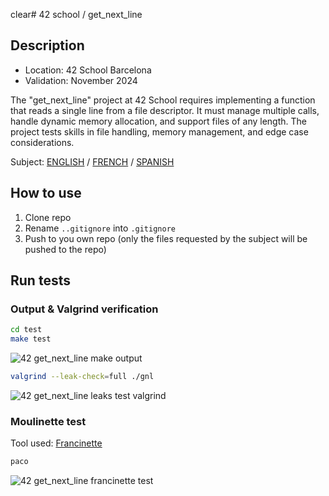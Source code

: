 clear# 42 school / get_next_line

## Description
- Location: 42 School Barcelona
- Validation: November 2024

The "get_next_line" project at 42 School requires implementing a function that reads a single line from a file descriptor. It must manage multiple calls, handle dynamic memory allocation, and support files of any length. The project tests skills in file handling, memory management, and edge case considerations.

Subject: [ENGLISH](./docs/en.subject.pdf) / [FRENCH](./docs/fr.subject.pdf) / [SPANISH](./docs/es.subject.pdf)

## How to use

1. Clone repo
2. Rename `..gitignore` into `.gitignore`
3. Push to you own repo (only the files requested by the subject will be pushed to the repo)

## Run tests

### Output & Valgrind verification
```bash
cd test
make test
```
![42 get_next_line make output](https://github.com/user-attachments/assets/0897266a-9390-4e7f-a377-a79399602392)
```bash
valgrind --leak-check=full ./gnl
```
![42 get_next_line leaks test valgrind](https://github.com/user-attachments/assets/5c926eca-ff3f-4f0e-b764-d8a1ce38a0fa)

### Moulinette test
Tool used: [Francinette](https://github.com/xicodomingues/francinette)
```bash
paco
```
![42 get_next_line francinette test](https://github.com/user-attachments/assets/a0819972-1505-47db-9c18-b3bffbd2aa1d)
